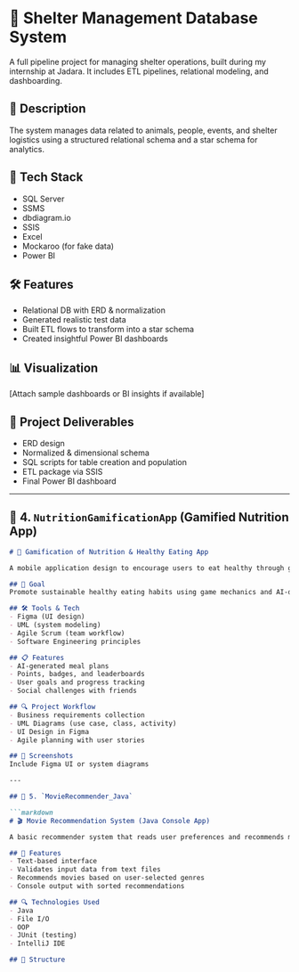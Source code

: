 # 🐾 Shelter Management Database System

A full pipeline project for managing shelter operations, built during my internship at Jadara. It includes ETL pipelines, relational modeling, and dashboarding.

## 💾 Description
The system manages data related to animals, people, events, and shelter logistics using a structured relational schema and a star schema for analytics.

## 🧰 Tech Stack
- SQL Server
- SSMS
- dbdiagram.io
- SSIS
- Excel
- Mockaroo (for fake data)
- Power BI

## 🛠️ Features
- Relational DB with ERD & normalization
- Generated realistic test data
- Built ETL flows to transform into a star schema
- Created insightful Power BI dashboards

## 📊 Visualization
[Attach sample dashboards or BI insights if available]

## 📂 Project Deliverables
- ERD design
- Normalized & dimensional schema
- SQL scripts for table creation and population
- ETL package via SSIS
- Final Power BI dashboard

---

## 📁 4. `NutritionGamificationApp` (Gamified Nutrition App)

```markdown
# 🥗 Gamification of Nutrition & Healthy Eating App

A mobile application design to encourage users to eat healthy through gamified challenges, badges, and meal planning.

## 🎯 Goal
Promote sustainable healthy eating habits using game mechanics and AI-driven personalized recommendations.

## 🛠️ Tools & Tech
- Figma (UI design)
- UML (system modeling)
- Agile Scrum (team workflow)
- Software Engineering principles

## 📋 Features
- AI-generated meal plans
- Points, badges, and leaderboards
- User goals and progress tracking
- Social challenges with friends

## 🔍 Project Workflow
- Business requirements collection
- UML Diagrams (use case, class, activity)
- UI Design in Figma
- Agile planning with user stories

## 📸 Screenshots
Include Figma UI or system diagrams

---

## 📁 5. `MovieRecommender_Java`

```markdown
# 🎬 Movie Recommendation System (Java Console App)

A basic recommender system that reads user preferences and recommends movies using genre-matching.

## 📌 Features
- Text-based interface
- Validates input data from text files
- Recommends movies based on user-selected genres
- Console output with sorted recommendations

## 🔍 Technologies Used
- Java
- File I/O
- OOP
- JUnit (testing)
- IntelliJ IDE

## 📁 Structure
